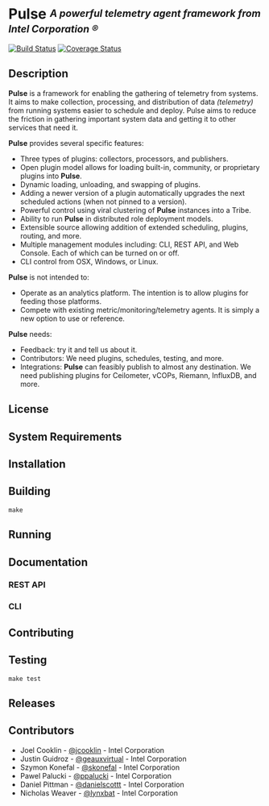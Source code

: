 # **Pulse** <sup><sub>_A powerful telemetry agent framework from Intel Corporation &reg;_</sub></sup>
[![Build Status](https://magnum.travis-ci.com/intelsdilabs/pulse.svg?token=2ujsxEpZo1issFyVWX29&branch=master)](https://magnum.travis-ci.com/intelsdilabs/pulse) [![Coverage Status](https://coveralls.io/repos/intelsdilabs/pulse/badge.svg?branch=HEAD)](https://coveralls.io/r/intelsdilabs/pulse?branch=HEAD)

## Description

**Pulse** is a framework for enabling the gathering of telemetry from systems. It aims to make collection, processing, and distribution of data _(telemetry)_ from running systems easier to schedule and deploy. Pulse aims to reduce the friction in gathering important system data and getting it to other services that need it.

**Pulse** provides several specific features:

* Three types of plugins: collectors, processors, and publishers.
* Open plugin model allows for loading built-in, community, or proprietary plugins into **Pulse**.
* Dynamic loading, unloading, and swapping of plugins.
* Adding a newer version of a plugin automatically upgrades the next scheduled actions (when not pinned to a version).
* Powerful control using viral clustering of **Pulse** instances into a Tribe.
* Ability to run **Pulse** in distributed role deployment models.
* Extensible source allowing addition of extended scheduling, plugins, routing, and more.
* Multiple management modules including: CLI, REST API, and Web Console. Each of which can be turned on or off.
* CLI control from OSX, Windows, or Linux.

**Pulse** is not intended to:

* Operate as an analytics platform. The intention is to allow plugins for feeding those platforms.
* Compete with existing metric/monitoring/telemetry agents. It is simply a new option to use or reference.

**Pulse** needs:

* Feedback: try it and tell us about it.
* Contributors: We need plugins, schedules, testing, and more.
* Integrations: **Pulse** can feasibly publish to almost any destination. We need publishing plugins for Ceilometer, vCOPs, Riemann, InfluxDB, and more.

## License

<DO NOT PUT SOMETHING HERE YET>

## System Requirements

## Installation

## Building

```
make
```

## Running

## Documentation

### REST API

### CLI

## Contributing

## Testing

```
make test
```

## Releases

## Contributors

* Joel Cooklin - [@jcooklin](http://github.com/jcooklin) - Intel Corporation
* Justin Guidroz - [@geauxvirtual](http://github.com/geauxvirtual) - Intel Corporation
* Szymon Konefal - [@skonefal](http://github.com/skonefal) - Intel Corporation
* Pawel Palucki - [@ppalucki](http://github.com/ppalucki) - Intel Corporation
* Daniel Pittman - [@danielscottt](http://github.com/danielscottt) - Intel Corporation
* Nicholas Weaver - [@lynxbat](http://github.com/lynxbat) - Intel Corporation
